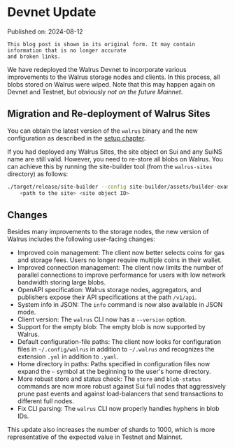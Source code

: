 # Devnet Update

Published on: 2024-08-12

```admonish warning
This blog post is shown in its original form. It may contain information that is no longer accurate
and broken links.
```

We have redeployed the Walrus Devnet to incorporate various improvements to the Walrus storage nodes
and clients. In this process, all blobs stored on Walrus were wiped. Note that this may happen again
on Devnet and Testnet, but obviously *not on the future Mainnet*.

## Migration and Re-deployment of Walrus Sites

You can obtain the latest version of the `walrus` binary and the new configuration as described in
the [setup chapter](../usage/setup.md).

If you had deployed any Walrus Sites, the site object on Sui and any SuiNS name are still valid.
However, you need to re-store all blobs on Walrus. You can achieve this by running the site-builder
tool (from the `walrus-sites` directory) as follows:

```sh
./target/release/site-builder --config site-builder/assets/builder-example.yaml update --force \
    <path to the site> <site object ID>
```

## Changes

Besides many improvements to the storage nodes, the new version of Walrus includes the following
user-facing changes:

- Improved coin management: The client now better selects coins for gas and storage fees. Users no
  longer require multiple coins in their wallet.
- Improved connection management: The client now limits the number of parallel connections to
  improve performance for users with low network bandwidth storing large blobs.
- OpenAPI specification: Walrus storage nodes, aggregators, and publishers expose their API
  specifications at the path `/v1/api`.
- System info in JSON: The `info` command is now also available in JSON mode.
- Client version: The `walrus` CLI now has a `--version` option.
- Support for the empty blob: The empty blob is now supported by Walrus.
- Default configuration-file paths: The client now looks for configuration files in
  `~/.config/walrus` in addition to `~/.walrus` and recognizes the extension `.yml` in addition to
  `.yaml`.
- Home directory in paths: Paths specified in configuration files now expand the `~` symbol at the
  beginning to the user's home directory.
- More robust store and status check: The `store` and `blob-status` commands are now more robust
  against Sui full nodes that aggressively prune past events and against load-balancers that send
  transactions to different full nodes.
- Fix CLI parsing: The `walrus` CLI now properly handles hyphens in blob IDs.

This update also increases the number of shards to 1000, which is more representative of the
expected value in Testnet and Mainnet.
